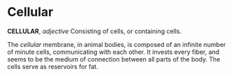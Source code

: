 # Cellular

**CELLULAR**, _adjective_ Consisting of cells, or containing cells.

The _cellular_ membrane, in animal bodies, is composed of an infinite number of minute cells, communicating with each other. It invests every fiber, and seems to be the medium of connection between all parts of the body. The cells serve as reservoirs for fat.